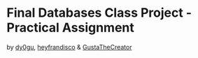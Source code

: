 # Final Databases Class Project - Practical Assignment

by [dy0gu](https://github.com/dy0gu), [heyfrandisco](https://github.com/heyfrandisco) & [GustaTheCreator](https://github.com/GustTheCreator)
